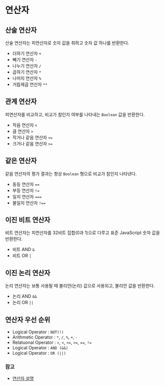# 연산자

## 산술 연산자
산술 연산자는 피연산자로 숫자 값을 취하고 숫자 값 하나를 반환한다. 
- 더하기 연산자 ```+```
- 빼기 연산자 ```-```
- 나누기 연산자 ```/```
- 곱하기 연산자 ```*```
- 나머지 연산자 ```%```
- 거듭제곱 연산자 ```**```  

## 관계 연산자
피연산자를 비교하고, 비교가 참인지 여부를 나타내는 ```Boolean``` 값을 반환한다.
- 작음 연산자 ```<``` 
- 큼 연산자 ```>```  
- 작거나 같음 연산자 ```<=``` 
- 크거나 같음 연산자 ```>=``` 

## 같은 연산자
같음 연산자의 평가 결과는 항상 ```Boolean``` 형으로 비교가 참인지 나타낸다.
- 동등 연산자 ```==``` 
- 부등 연산자 ```!=``` 
- 일치 연산자 ```===``` 
- 불일치 연산자 ```!==``` 

## 이진 비트 연산자
비트 연산자는 피연산자를 32비트 집합(0과 1)으로 다루고 표준 JavaScript 숫자 값을 반환한다.
- 비트 AND ```&``` 
- 비트 OR ```|``` 
 
## 이진 논리 연산자
논리 연산자는 보통 사용될 때 불리언(논리) 값으로 사용되고, 불리언 값을 반환한다.
- 논리 AND ```&&``` 
- 논리 OR ```||``` 

## 연산자 우선 순위
- Logical Operator : ```NOT(!)```
- Arithmetic Operator : ```*```, ```/```, ```%```, ```+```, ```-```
- Relatuonal Operator : ```>```, ```<```, ```<=```, ```>=```, ```==```, ```!=```
- Logical Operator : ```AND (&&)```
- Logical Operator : ```OR (||)```




### 참고
- [연산자 설명](https://developer.mozilla.org/ko/docs/Web/JavaScript/Reference/Operators)
